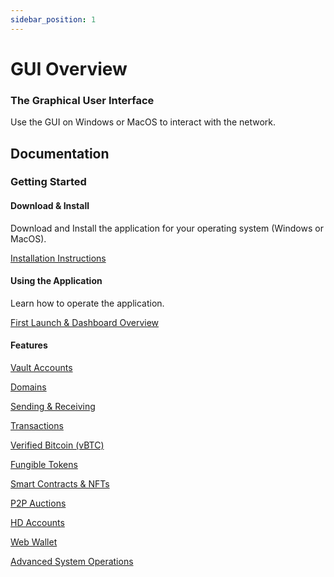 ```yaml
---
sidebar_position: 1
---
```


# GUI Overview


### The Graphical User Interface

Use the GUI on Windows or MacOS to interact with the network.


## Documentation

### Getting Started

#### Download & Install

Download and Install the application for your operating system (Windows or MacOS).

[Installation Instructions](./gui-installation)

#### Using the Application

Learn how to operate the application.

[First Launch & Dashboard Overview](./gui-first-launch)


#### Features

[Vault Accounts](./gui-vault-accounts)

[Domains](./gui-domains)

[Sending & Receiving](./gui-sending-receiving)

[Transactions](./gui-transactions)

[Verified Bitcoin (vBTC)](./gui-vbtc)

[Fungible Tokens](./gui-fungible-tokens)

[Smart Contracts & NFTs](./gui-smart-contracts)

[P2P Auctions](./gui-p2p-auctions)

[HD Accounts](./gui-hd-accounts)

[Web Wallet](./gui-web-wallet)

[Advanced System Operations](./gui-system-operations)

